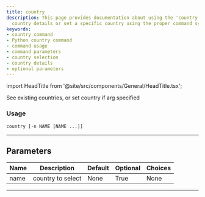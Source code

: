 ```yaml
---
title: country
description: This page provides documentation about using the 'country' command. Explore
  country details or set a specific country using the proper command syntax.
keywords:
- country command
- Python country command
- command usage
- command parameters
- country selection
- country details
- optional parameters
---
```


import HeadTitle from '@site/src/components/General/HeadTitle.tsx';

<HeadTitle title="country - Sia - Stocks - Reference | OpenBB Terminal Docs" />

See existing countries, or set country if arg specified

### Usage

```python
country [-n NAME [NAME ...]]
```

---

## Parameters

| Name | Description | Default | Optional | Choices |
| ---- | ----------- | ------- | -------- | ------- |
| name | country to select | None | True | None |

---
